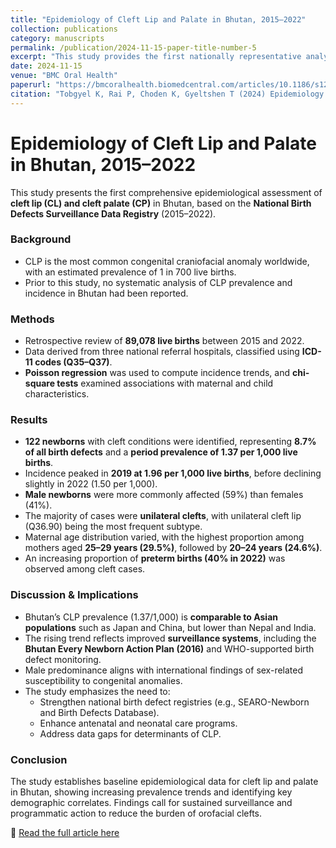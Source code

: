 ```yaml
---
title: "Epidemiology of Cleft Lip and Palate in Bhutan, 2015–2022"
collection: publications
category: manuscripts
permalink: /publication/2024-11-15-paper-title-number-5
excerpt: "This study provides the first nationally representative analysis of cleft lip and palate in Bhutan (2015–2022), revealing increasing prevalence trends and highlighting the need for enhanced birth defect surveillance and intervention strategies."
date: 2024-11-15
venue: "BMC Oral Health"
paperurl: "https://bmcoralhealth.biomedcentral.com/articles/10.1186/s12903-024-05177-7"
citation: "Tobgyel K, Rai P, Choden K, Gyeltshen T (2024) Epidemiology of cleft lip and palate in Bhutan, 2015–2022. BMC Oral Health 24, 1385. https://doi.org/10.1186/s12903-024-05177-7"
---
```


# Epidemiology of Cleft Lip and Palate in Bhutan, 2015–2022  

This study presents the first comprehensive epidemiological assessment of **cleft lip (CL) and cleft palate (CP)** in Bhutan, based on the **National Birth Defects Surveillance Data Registry** (2015–2022).  

### Background  
- CLP is the most common congenital craniofacial anomaly worldwide, with an estimated prevalence of 1 in 700 live births.  
- Prior to this study, no systematic analysis of CLP prevalence and incidence in Bhutan had been reported.  

### Methods  
- Retrospective review of **89,078 live births** between 2015 and 2022.  
- Data derived from three national referral hospitals, classified using **ICD-11 codes (Q35–Q37)**.  
- **Poisson regression** was used to compute incidence trends, and **chi-square tests** examined associations with maternal and child characteristics.  

### Results  
- **122 newborns** with cleft conditions were identified, representing **8.7% of all birth defects** and a **period prevalence of 1.37 per 1,000 live births**.  
- Incidence peaked in **2019 at 1.96 per 1,000 live births**, before declining slightly in 2022 (1.50 per 1,000).  
- **Male newborns** were more commonly affected (59%) than females (41%).  
- The majority of cases were **unilateral clefts**, with unilateral cleft lip (Q36.90) being the most frequent subtype.  
- Maternal age distribution varied, with the highest proportion among mothers aged **25–29 years (29.5%)**, followed by **20–24 years (24.6%)**.  
- An increasing proportion of **preterm births (40% in 2022)** was observed among cleft cases.  

### Discussion & Implications  
- Bhutan’s CLP prevalence (1.37/1,000) is **comparable to Asian populations** such as Japan and China, but lower than Nepal and India.  
- The rising trend reflects improved **surveillance systems**, including the **Bhutan Every Newborn Action Plan (2016)** and WHO-supported birth defect monitoring.  
- Male predominance aligns with international findings of sex-related susceptibility to congenital anomalies.  
- The study emphasizes the need to:  
  - Strengthen national birth defect registries (e.g., SEARO-Newborn and Birth Defects Database).  
  - Enhance antenatal and neonatal care programs.  
  - Address data gaps for determinants of CLP.  

### Conclusion  
The study establishes baseline epidemiological data for cleft lip and palate in Bhutan, showing increasing prevalence trends and identifying key demographic correlates. Findings call for sustained surveillance and programmatic action to reduce the burden of orofacial clefts.  

📖 [Read the full article here](https://bmcoralhealth.biomedcentral.com/articles/10.1186/s12903-024-05177-7)  
